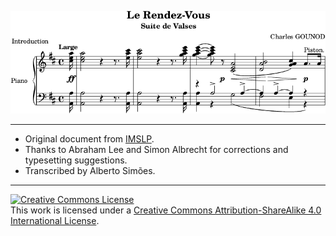 
![Incipit](incipit.png)

------

   * Original document from [IMSLP](http://imslp.org/wiki/Le_rendez-vous_%28Gounod,_Charles%29).
   * Thanks to Abraham Lee and Simon Albrecht for corrections and typesetting suggestions.
   * Transcribed by Alberto Simões.
 
--------

<a rel="license" href="http://creativecommons.org/licenses/by-sa/4.0/"><img alt="Creative Commons License" style="border-width:0" src="https://i.creativecommons.org/l/by-sa/4.0/88x31.png" /></a><br />This work is licensed under a <a rel="license" href="http://creativecommons.org/licenses/by-sa/4.0/">Creative Commons Attribution-ShareAlike 4.0 International License</a>.

